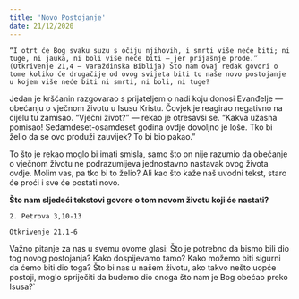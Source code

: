 ```yaml
---
title: 'Novo Postojanje'
date: 21/12/2020
---
```


`“I otrt će Bog svaku suzu s očiju njihovih, i smrti više neće biti; ni tuge, ni jauka, ni boli više neće biti — jer prijašnje prođe.” (Otkrivenje 21,4 — Varaždinska Biblija) Što nam ovaj redak govori o tome koliko će drugačije od ovog svijeta biti to naše novo postojanje u kojem više neće biti ni smrti, ni boli, ni tuge?`

Jedan je kršćanin razgovarao s prijateljem o nadi koju donosi Evanđelje — obećanju o vječnom životu u Isusu Kristu. Čovjek je reagirao negativno na cijelu tu zamisao. “Vječni život?” — rekao je otresavši se. “Kakva užasna pomisao! Sedamdeset-osamdeset godina ovdje dovoljno je loše. Tko bi želio da se ovo produži zauvijek? To bi bio pakao.”

To što je rekao moglo bi imati smisla, samo što on nije razumio da obećanje o vječnom životu ne podrazumijeva jednostavno nastavak ovog života ovdje. Molim vas, pa tko bi to želio? Ali kao što kaže naš uvodni tekst, staro će proći i sve će postati novo.

**Što nam sljedeći tekstovi govore o tom novom životu koji će nastati?**

`2. Petrova 3,10-13`

`Otkrivenje 21,1-6`

Važno pitanje za nas u svemu ovome glasi: Što je potrebno da bismo bili dio tog novog postojanja? Kako dospijevamo tamo? Kako možemo biti sigurni da ćemo biti dio toga? Što bi nas u našem životu, ako takvo nešto uopće postoji, moglo spriječiti da budemo dio onoga što nam je Bog obećao preko Isusa?`